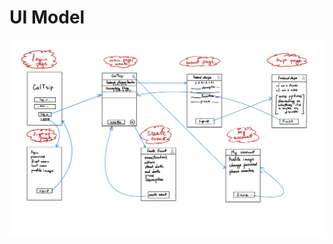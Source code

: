 # UI Model

<img src="https://github.com/calvin-cs262-fall2021-teamC/CalTrip-project/blob/Updated-README-hyperlinks/images/UI_model.jpg"  />

